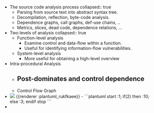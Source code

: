 - The source code analysis process
  collapsed:: true
	- Parsing from source text into abstract syntax tree.
	- Decompilation, reflection, byte-code analysis.
	- Dependence graphs, call graphs, def-use chains, ..
	- Metrics, slices, dead code, dependence relations, ...
- Two levels of analysis
  collapsed:: true
	- Function-level analysis
		- Examine control and data-flow within a function.
		- Useful for identifying information-flow vulnerabilities.
	- System-level analysis
		- More useful for obtaining a high-level overview
- Intra-procedural Analysis
	- Post-dominates and control dependence
		-
	- Control Flow Graph
- <img src="https://www.plantuml.com/plantuml/png/Kr0eBaaiAk6oChJcoapJCD9KACb8pGDo3QovKdEAKxciZAsvYalo2xW0" />
  {{renderer :plantuml_rukfkaee}}
	- ```plantuml 
	  start
	  :1;
	  if(2) then
	  :10;
	  else
	  :3;
	  endif
	  stop
	  ```
-